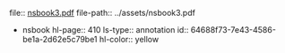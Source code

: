file:: [nsbook3.pdf](../assets/nsbook3.pdf)
file-path:: ../assets/nsbook3.pdf

- nsbook
  hl-page:: 410
  ls-type:: annotation
  id:: 64688f73-7e43-4586-be1a-2d62e5c79be1
  hl-color:: yellow